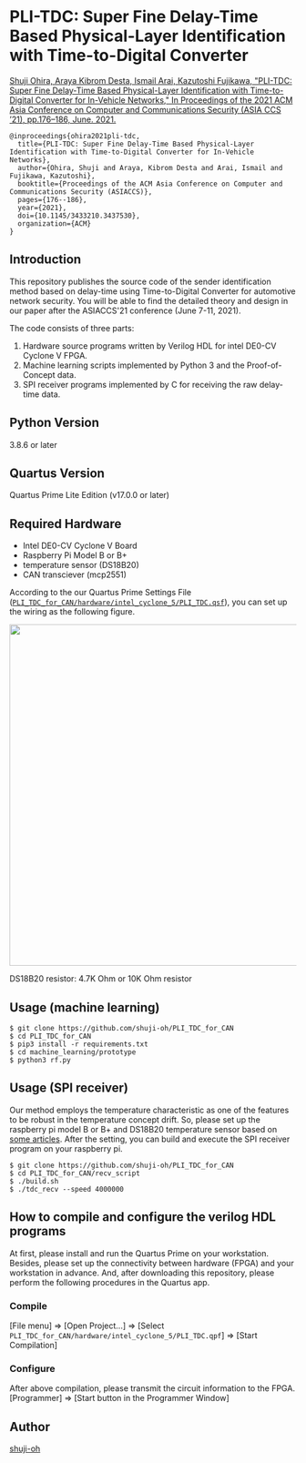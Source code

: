 PLI-TDC: Super Fine Delay-Time Based Physical-Layer Identification with Time-to-Digital Converter
====

[Shuji Ohira, Araya Kibrom Desta, Ismail Arai, Kazutoshi Fujikawa, "PLI-TDC: Super Fine Delay-Time Based Physical-Layer Identification with Time-to-Digital Converter for In-Vehicle Networks," In Proceedings of the 2021 ACM Asia Conference on Computer and Communications Security (ASIA CCS ’21), pp.176–186, June. 2021.](https://doi.org/10.1145/3433210.3437530)

```
@inproceedings{ohira2021pli-tdc,
  title={PLI-TDC: Super Fine Delay-Time Based Physical-Layer Identification with Time-to-Digital Converter for In-Vehicle Networks},
  author={Ohira, Shuji and Araya, Kibrom Desta and Arai, Ismail and Fujikawa, Kazutoshi},
  booktitle={Proceedings of the ACM Asia Conference on Computer and Communications Security (ASIACCS)},
  pages={176--186},
  year={2021},
  doi={10.1145/3433210.3437530},
  organization={ACM}
}
```

## Introduction

This repository publishes the source code of the sender identification method based on delay-time using Time-to-Digital Converter for automotive network security. You will be able to find the detailed theory and design in our paper after the ASIACCS'21 conference (June 7-11, 2021).  

The code consists of three parts:  

1. Hardware source programs written by Verilog HDL for intel DE0-CV Cyclone V FPGA.  
2. Machine learning scripts implemented by Python 3 and the Proof-of-Concept data.  
3. SPI receiver programs implemented by C for receiving the raw delay-time data.  

## Python Version

3.8.6 or later  

## Quartus Version

Quartus Prime Lite Edition (v17.0.0 or later)  

## Required Hardware  

* Intel DE0-CV Cyclone V Board  
* Raspberry Pi Model B or B+  
* temperature sensor (DS18B20)  
* CAN transciever (mcp2551)  

According to the our Quartus Prime Settings File ([`PLI_TDC_for_CAN/hardware/intel_cyclone_5/PLI_TDC.qsf`](https://github.com/shuji-oh/PLI_TDC_for_CAN/blob/master/hardware/intel_cyclone_5/PLI_TDC.qsf)), you can set up the wiring as the following figure.  

<img src="https://user-images.githubusercontent.com/27995559/100208862-87f60780-2f4c-11eb-85bd-4a7d4bf1d2eb.png" width="600px">

DS18B20 resistor: 4.7K Ohm or 10K Ohm resistor

## Usage (machine learning)

```
$ git clone https://github.com/shuji-oh/PLI_TDC_for_CAN  
$ cd PLI_TDC_for_CAN  
$ pip3 install -r requirements.txt  
$ cd machine_learning/prototype  
$ python3 rf.py  
```

## Usage (SPI receiver)
Our method employs the temperature characteristic as one of the features to be robust in the temperature concept drift. So, please set up the raspberry pi model B or B+ and DS18B20 temperature sensor based on [some articles](https://www.circuitbasics.com/raspberry-pi-ds18b20-temperature-sensor-tutorial/). After the setting, you can build and execute the SPI receiver program on your raspberry pi.

```
$ git clone https://github.com/shuji-oh/PLI_TDC_for_CAN  
$ cd PLI_TDC_for_CAN/recv_script  
$ ./build.sh  
$ ./tdc_recv --speed 4000000  
```

## How to compile and configure the verilog HDL programs

At first, please install and run the Quartus Prime on your workstation. Besides, please set up the connectivity between hardware (FPGA) and your workstation in advance. And, after downloading this repository, please perform the following procedures in the Quartus app.  

### Compile  
[File menu] ⇒ [Open Project...] ⇒ [Select `PLI_TDC_for_CAN/hardware/intel_cyclone_5/PLI_TDC.qpf`] ⇒ [Start Compilation]  

### Configure
After above compilation, please transmit the circuit information to the FPGA.  
[Programmer] ⇒ [Start button in the Programmer Window]

## Author

[shuji-oh](https://github.com/shuji-oh)
